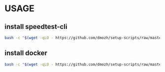 # USAGE

## install speedtest-cli
```bash
bash -c "$(wget -qLO - https://github.com/dmozh/setup-scripts/raw/master/setup_speed_test_deb.sh)"
```

## install docker
```bash
bash -c "$(wget -qLO - https://github.com/dmozh/setup-scripts/raw/master/docker_install.sh)"
```
